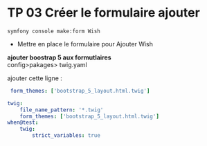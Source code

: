 # TP 03 Créer le formulaire ajouter
```
symfony console make:form Wish
```

- Mettre en place le formulaire pour Ajouter Wish

**ajouter boostrap 5 aux formutlaires**  
config>pakages> twig.yaml  
  
ajouter cette ligne :  
```yaml
 form_themes: ['bootstrap_5_layout.html.twig']
```


```yaml
twig:
    file_name_pattern: '*.twig'
    form_themes: ['bootstrap_5_layout.html.twig']
when@test:
    twig:
        strict_variables: true
```

